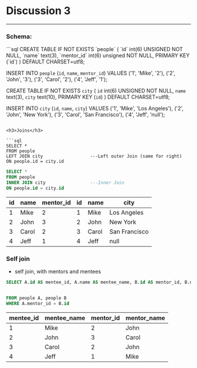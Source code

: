 <h1>Discussion 3</h1>

---

<h3>Schema:</h3>
```sql
CREATE TABLE IF NOT EXISTS `people` (
    `id` int(6) UNSIGNED NOT NULL,
    `name` text(3),
    `mentor_id` int(6) unsigned NOT NULL,
    PRIMARY KEY (`id`)
  ) DEFAULT CHARSET=utf8;
  
  INSERT INTO `people` (`id`, `name`, `mentor_id`) VALUES
    ('1', 'Mike', '2'),
    ('2', 'John', '3'),
    ('3', 'Carol', '2'),
    ('4', 'Jeff', '1');
    
CREATE TABLE IF NOT EXISTS `city` (
    `id` int(6) UNSIGNED NOT NULL,
    `name` text(3),
    `city` text(10),
    PRIMARY KEY (`id`)
  ) DEFAULT CHARSET=utf8;
  
  INSERT INTO `city` (`id`, `name`, `city`) VALUES
    ('1', 'Mike', 'Los Angeles'),
    ('2', 'John', 'New York'),
    ('3', 'Carol', 'San Francisco'),
    ('4', 'Jeff', 'null');

```

<h3>Joins</h3>

```sql
SELECT *
FROM people
LEFT JOIN city                  ---Left outer Join (same for right)
ON people.id = city.id
```

```sql
SELECT *
FROM people
INNER JOIN city                 ---Inner Join
ON people.id = city.id
```

| id  | name  |  mentor_id |  id | name  |  city |
|---|---|---|---|---|---|
|1  | Mike  |  2  | 1 |  Mike  |  Los Angeles|
|2  | John  |  3  | 2  | John  | New York|
|3   |Carol  | 2   |3  | Carol  | San Francisco|
|4  | Jeff |   1 |  4   |Jeff |   null|


<h3>Self join</h3>

  * self join, with mentors and mentees

```sql
SELECT A.id AS mentee_id, A.name AS mentee_name, B.id AS mentor_id, B.name AS mentor_name


FROM people A, people B
WHERE A.mentor_id = B.id
```

|mentee_id  | mentee_name |mentor_id |  mentor_name|
|---|---|---|---|
|1 |  Mike  |  2  | John|
|2 |  John   | 3 |  Carol|
|3  | Carol  | 2 |  John|
|4  | Jeff  |  1  | Mike|